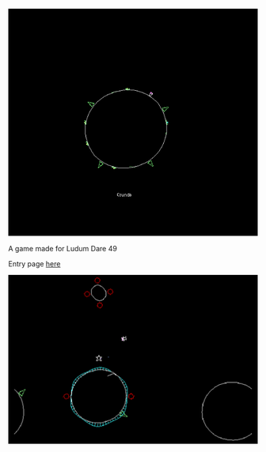 
![splash image](https://raw.githubusercontent.com/danslocombe/crunda_ludum_dare_49/main/splash.png)

A game made for Ludum Dare 49

Entry page [here](https://ldjam.com/events/ludum-dare/49/crunda)


![game image](https://raw.githubusercontent.com/danslocombe/crunda_ludum_dare_49/main/6_2.png)
